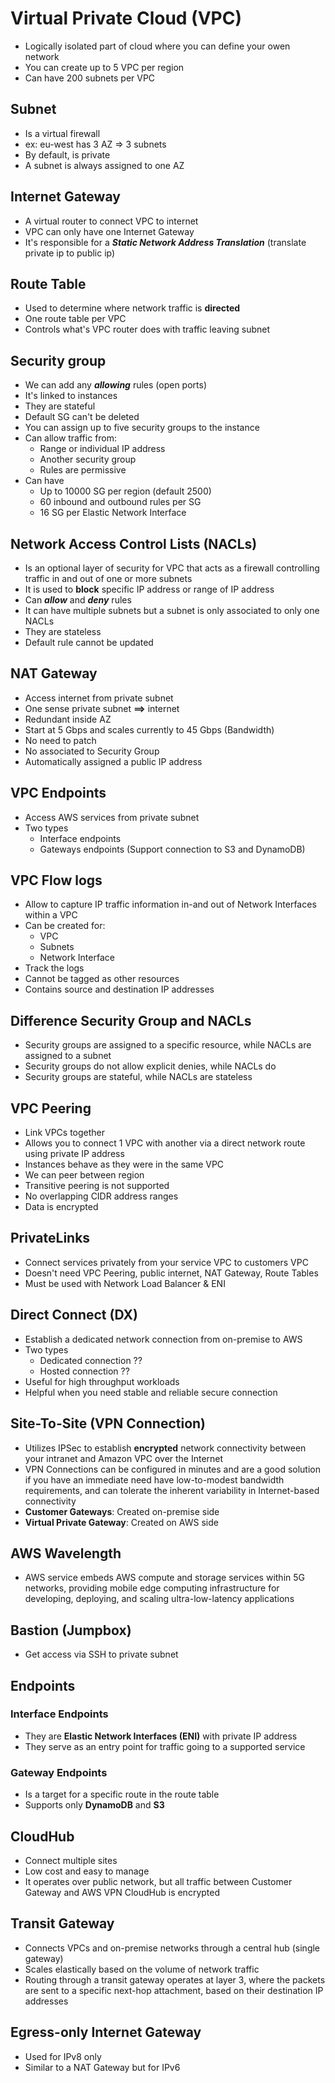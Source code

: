 # Virtual Private Cloud (VPC)

- Logically isolated part of cloud where you can define your owen network
- You can create up to 5 VPC per region
- Can have 200 subnets per VPC

## Subnet

- Is a virtual firewall
- ex: eu-west has 3 AZ => 3 subnets
- By default, is private
- A subnet is always assigned to one AZ

## Internet Gateway

- A virtual router to connect VPC to internet
- VPC can only have one Internet Gateway
- It's responsible for a **_Static Network Address Translation_** (translate private ip to public ip)

## Route Table

- Used to determine where network traffic is **directed**
- One route table per VPC
- Controls what's VPC router does with traffic leaving subnet

## Security group

- We can add any **_allowing_** rules (open ports)
- It's linked to instances
- They are stateful
- Default SG can't be deleted
- You can assign up to five security groups to the instance
- Can allow traffic from:
  - Range or individual IP address
  - Another security group
  - Rules are permissive
- Can have
  - Up to 10000 SG per region (default 2500)
  - 60 inbound and outbound rules per SG
  - 16 SG per Elastic Network Interface

## Network Access Control Lists (NACLs)

- Is an optional layer of security for VPC that acts as a firewall controlling traffic in and out of one or more subnets
- It is used to **block** specific IP address or range of IP address
- Can **_allow_** and **_deny_** rules
- It can have multiple subnets but a subnet is only associated to only one NACLs
- They are stateless
- Default rule cannot be updated

## NAT Gateway

- Access internet from private subnet
- One sense private subnet **==>** internet
- Redundant inside AZ
- Start at 5 Gbps and scales currently to 45 Gbps (Bandwidth)
- No need to patch
- No associated to Security Group
- Automatically assigned a public IP address

## VPC Endpoints

- Access AWS services from private subnet
- Two types
  - Interface endpoints
  - Gateways endpoints (Support connection to S3 and DynamoDB)

## VPC Flow logs

- Allow to capture IP traffic information in-and out of Network Interfaces within a VPC
- Can be created for:
  - VPC
  - Subnets
  - Network Interface
- Track the logs
- Cannot be tagged as other resources
- Contains source and destination IP addresses

## Difference Security Group and NACLs

- Security groups are assigned to a specific resource, while NACLs are assigned to a subnet
- Security groups do not allow explicit denies, while NACLs do
- Security groups are stateful, while NACLs are stateless

## VPC Peering

- Link VPCs together
- Allows you to connect 1 VPC with another via a direct network route using private IP address
- Instances behave as they were in the same VPC
- We can peer between region
- Transitive peering is not supported
- No overlapping CIDR address ranges
- Data is encrypted

## PrivateLinks

- Connect services privately from your service VPC to customers VPC
- Doesn't need VPC Peering, public internet, NAT Gateway, Route Tables
- Must be used with Network Load Balancer & ENI

## Direct Connect (DX)

- Establish a dedicated network connection from on-premise to AWS
- Two types
  - Dedicated connection ??
  - Hosted connection ??
- Useful for high throughput workloads
- Helpful when you need stable and reliable secure connection  

## Site-To-Site (VPN Connection)

- Utilizes IPSec to establish **encrypted** network connectivity between your intranet and Amazon VPC over the Internet
- VPN Connections can be configured in minutes and are a good solution if you have an immediate need have low-to-modest 
 bandwidth requirements, and can tolerate the inherent variability in Internet-based connectivity
- **Customer Gateways**: Created on-premise side
- **Virtual Private Gateway**: Created on AWS side

## AWS Wavelength

- AWS service embeds AWS compute and storage services within 5G networks, providing mobile edge computing infrastructure 
 for developing, deploying, and scaling ultra-low-latency applications

## Bastion (Jumpbox)

- Get access via SSH to private subnet

## Endpoints

### Interface Endpoints

- They are **Elastic Network Interfaces (ENI)** with private IP address
- They serve as an entry point for traffic going to a supported service

### Gateway Endpoints

- Is a target for a specific route in the route table
- Supports only **DynamoDB** and **S3**

## CloudHub

- Connect multiple sites
- Low cost and easy to manage
- It operates over public network, but all traffic between Customer Gateway and AWS VPN CloudHub is encrypted

## Transit Gateway

- Connects VPCs and on-premise networks through a central hub (single gateway)
- Scales elastically based on the volume of network traffic
- Routing through a transit gateway operates at layer 3, where the packets are sent to a specific next-hop attachment, based on their destination IP addresses

## Egress-only Internet Gateway

- Used for IPv8 only
- Similar to a NAT Gateway but for IPv6
